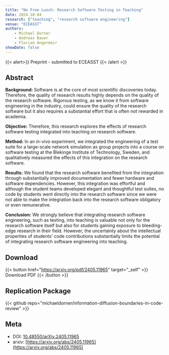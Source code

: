 ```yaml
---
title: "No Free Lunch: Research Software Testing in Teaching"
date: 2024-10-04
research: ["teaching", "research software engineering"]
venue: "ECEASST"
authors:
    - Michael Dorner
    - Andreas Bauer
    - Florian Angermeir
showDate: false
---
```


{{< alert>}}
Preprint - submitted to ECEASST
{{< /alert >}}

## Abstract

**Background:** Software is at the core of most scientific discoveries today. Therefore, the quality of research results highly depends on the quality of the research software. Rigorous testing, as we know it from software engineering in the industry, could ensure the quality of the research software but it also requires a substantial effort that is often not rewarded in academia.

**Objective:** Therefore, this research explores the effects of research software testing integrated into teaching on research software.

**Method:** In an *in-vivo* experiment, we integrated the engineering of a test suite for a large-scale network simulation as group projects into a course on software testing at the Blekinge Institute of Technology, Sweden, and qualitatively measured the effects of this integration on the research software.

**Results:** We found that the research software benefited from the integration through substantially improved documentation and fewer hardware and software dependencies. However, this integration was effortful and although the student teams developed elegant and thoughtful test suites, no code by students went directly into the research software since we were not able to make the integration back into the research software obligatory or even remunerative.

**Conclusion:** We strongly believe that integrating research software engineering, such as testing, into teaching is valuable not only for the research software itself but also for students gaining exposure to bleeding-edge research in their field. However, the uncertainty about the intellectual properties of students' code contributions substantially limits the potential of integrating research software engineering into teaching.

## Download

{{< button href="https://arxiv.org/pdf/2405.11965" target="_self" >}}
Download PDF
{{< /button >}}

## Replication Package

{{< github repo="michaeldorner/information-diffusion-boundaries-in-code-review" >}}

## Meta

- DOI: [10.48550/arXiv.2405.11965](https://doi.org/10.48550/arXiv.2405.11965)
- arxiv: [https://arxiv.org/abs/2405.11965](https://arxiv.org/abs/2405.11965)